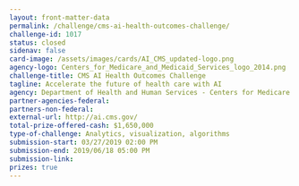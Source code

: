```yaml
---
layout: front-matter-data
permalink: /challenge/cms-ai-health-outcomes-challenge/
challenge-id: 1017
status: closed
sidenav: false
card-image: /assets/images/cards/AI_CMS_updated-logo.png
agency-logo: Centers_for_Medicare_and_Medicaid_Services_logo_2014.png
challenge-title: CMS AI Health Outcomes Challenge
tagline: Accelerate the future of health care with AI
agency: Department of Health and Human Services - Centers for Medicare and Medicaid Services
partner-agencies-federal: 
partners-non-federal: 
external-url: http://ai.cms.gov/
total-prize-offered-cash: $1,650,000
type-of-challenge: Analytics, visualization, algorithms
submission-start: 03/27/2019 02:00 PM
submission-end: 2019/06/18 05:00 PM
submission-link:  
prizes: true
---
```


